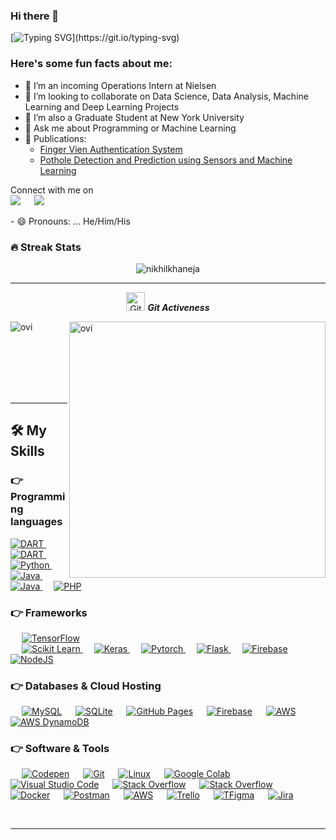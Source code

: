### Hi there 👋


[![Typing SVG](https://readme-typing-svg.herokuapp.com?font=Architects+Daughter&color=7AF79A&size=30&lines=Hey!+It's+Nikhil!;I'm+a+Data+Science+Enthusiast;)](https://git.io/typing-svg)


<h3> Here's some fun facts about me: </h3>

- 🔭 I’m an incoming Operations Intern at Nielsen
- 👯 I’m looking to collaborate on Data Science, Data Analysis, Machine Learning and Deep Learning Projects
- 🤔 I’m also a Graduate Student at New York University
- 💬 Ask me about Programming or Machine Learning 
-  📰 Publications: 
	-	[Finger Vien Authentication System](https://ieeexplore.ieee.org/document/9402594) 
	- [Pothole Detection and Prediction using Sensors and Machine Learning](http://thegrenze.com/index.php?display=page&view=journalabstract&absid=709&id=8)

<p>Connect with me on
<br>	
<a target="_blank" href="https://www.linkedin.com/in/nikhil-khaneja-3001/"><img src="https://img.shields.io/badge/-LinkedIn-0077B5?style=for-the-badge&logo=Linkedin&logoColor=white"></img></a>
&emsp;
<a target="_blank" href="mailto:nkhaneja09@gmail.com"
><img src="https://img.shields.io/badge/-Gmail-D14836?style=for-the-badge&logo=Gmail&logoColor=white"></img></a>
&emsp;



<br>
</p>
- 😄 Pronouns: ... He/Him/His

### 🔥 Streak Stats
<p align="center"><img src="https://github-readme-stats.vercel.app/api?username=nikhilkhaneja&theme=gruvbox" alt="nikhilkhaneja"  /></p>

<hr>
<p align="center">
 <img src="https://media.giphy.com/media/W5eoZHPpUx9sapR0eu/giphy.gif" width="30px" alt="Git"/>&nbsp;<i><b>Git Activeness</b></i></p>
 
<p><img align="left" src="https://github-readme-stats.vercel.app/api/top-langs?username=nikhilkhaneja&show_icons=true&locale=en&layout=compact&theme=gruvbox" alt="ovi" /></p>
<p>&nbsp;<img align="right" src="https://github-readme-stats.vercel.app/api?username=nikhilkhaneja&show_icons=true&locale=en&theme=gruvbox" alt="ovi" width="410" /></p>
<br><br><br><br><br>

<hr>





## 🛠️ My Skills

### 👉 Programming languages

<p align="left"> 
  

  <a href="#">
    <img alt="DART" src="https://img.shields.io/badge/R-0175C2?style=for-the-badge&logo=r&logoColor=white"/>
  </a>
&emsp;
 <a href="#">
    <img alt="DART" src="https://img.shields.io/badge/c++-%2300599C.svg?style=for-the-badge&logo=c%2B%2B&logoColor=white"/>
  </a>
&emsp;
<a href="#">
    <img alt="Python" src="https://img.shields.io/badge/Python-FFD43B?style=for-the-badge&logo=python&logoColor=darkgreen"/>
  </a>
  &emsp;
<a href="#">
    <img alt="Java" src="https://img.shields.io/badge/Java-ED8B00?style=for-the-badge&logo=java&logoColor=white"/>
  </a>
  &emsp;
<a href="#">
    <img alt="Java" src="https://img.shields.io/badge/mysql-%2300f.svg?style=for-the-badge&logo=mysql&logoColor=white"/>
  </a>
&emsp;
<a href="#">
    <img alt="PHP" src="https://img.shields.io/badge/php-%23777BB4.svg?style=for-the-badge&logo=php&logoColor=white"/>
  </a>
</p>

### 👉 Frameworks
<p align="left"> 

  &emsp; 
  <a href="#" target="_blank"> 
   <img alt="TensorFlow" src="https://img.shields.io/badge/TensorFlow-FF6F00?style=for-the-badge&logo=TensorFlow&logoColor=white">
  </a>   
  &emsp;
  <a href="#" target="_blank">
    <img alt="Scikit Learn" src="https://img.shields.io/badge/scikit_learn-F7931E?style=for-the-badge&logo=scikit-learn&logoColor=white">
  </a> 
   &emsp;
  <a href="#" target="_blank"> 
    <img alt="Keras" src="https://img.shields.io/badge/Keras-D00000?style=for-the-badge&logo=Keras&logoColor=white"/>
  </a>
  &emsp;
  <a href="#" target="_blank"> 
    <img alt="Pytorch" src="https://img.shields.io/badge/PyTorch-EE4C2C?style=for-the-badge&logo=PyTorch&logoColor=white"/>
  </a>
	&emsp;
  <a href="#" target="_blank"> 
     <img alt="Flask" src="https://img.shields.io/badge/flask-%23000.svg?style=for-the-badge&logo=flask&logoColor=white">
   </a>
	&emsp;
  <a href="#" target="_blank"> 
     <img alt="Firebase" src="https://img.shields.io/badge/Firebase-039BE5?style=for-the-badge&logo=Firebase&logoColor=white">
   </a>
	<a href="#" target="_blank"> 
     <img alt="NodeJS" src="https://img.shields.io/badge/node.js-6DA55F?style=for-the-badge&logo=node.js&logoColor=white">
   </a>
</p>

### 👉 Databases & Cloud Hosting
<p align="left">
  &emsp;
    <a href="#"><img alt="MySQL" src="https://img.shields.io/badge/MySQL-00000F?style=for-the-badge&logo=mysql&logoColor=white"></a>
  &emsp;
    <a href="#/"><img alt="SQLite" src ="https://img.shields.io/badge/SQLite-07405E?style=for-the-badge&logo=sqlite&logoColor=white"/></a>
  &emsp;
    <a href="#"><img alt="GitHub Pages" src="https://img.shields.io/badge/GitHub-100000?style=for-the-badge&logo=github&logoColor=white"></a>
  &emsp;
<a href="#"><img alt="Firebase" src ="https://img.shields.io/badge/firebase-ffca28?style=for-the-badge&logo=firebase&logoColor=black"></a>
	 &emsp;
<a href="#"><img alt="AWS" src ="https://img.shields.io/badge/AWS-%23FF9900.svg?style=for-the-badge&logo=amazon-aws&logoColor=white"></a>
	&emsp;
<a href="#"><img alt="AWS DynamoDB" src ="https://img.shields.io/badge/Amazon%20DynamoDB-4053D6?style=for-the-badge&logo=Amazon%20DynamoDB&logoColor=white"></a>
 </p>

 ### 👉 Software & Tools
 
<p>
  &emsp;
    <a href="#"><img alt="Codepen" src="https://img.shields.io/badge/Codepen-000000?style=for-the-badge&logo=codepen&logoColor=white"></a>
  &emsp;
    <a href="#"><img alt="Git" src="https://img.shields.io/badge/Git-F05032?style=for-the-badge&logo=git&logoColor=white"></a>
  &emsp;
    <a href="#"><img alt="Linux" src="https://img.shields.io/badge/Linux-FCC624?style=for-the-badge&logo=linux&logoColor=black"></a>
  &emsp;
    <a href="#"><img alt="Google Colab" src="https://img.shields.io/badge/Colab-F9AB00?style=for-the-badge&logo=googlecolab&color=525252"></a>
  &emsp;
    <a href="#"><img alt="Visual Studio Code" src="https://img.shields.io/badge/Visual_Studio_Code-0078D4?style=for-the-badge&logo=visual%20studio%20code&logoColor=white"></a>
  &emsp;
    <a href="#"><img alt="Stack Overflow" src="https://img.shields.io/badge/Stack_Overflow-FE7A16?style=for-the-badge&logo=stack-overflow&logoColor=white"></a>
&emsp;
    <a href="#"><img alt="Stack Overflow" src="https://img.shields.io/badge/manjaro-35BF5C?style=for-the-badge&logo=manjaro&logoColor=white"></a>
    &emsp;
    <a href="#"><img alt="Docker" src="https://img.shields.io/badge/Docker-2CA5E0?style=for-the-badge&logo=docker&logoColor=white"></a>
     &emsp;
    <a href="#"><img alt="Postman" src="https://img.shields.io/badge/Postman-FF6C37?style=for-the-badge&logo=Postman&logoColor=white"></a>
     &emsp;
    <a href="#"><img alt="AWS" src="https://img.shields.io/badge/Amazon_AWS-232F3E?style=for-the-badge&logo=amazon-aws&logoColor=white"></a>
    &emsp;
    <a href="#"><img alt="Trello" src="https://img.shields.io/badge/Trello-0052CC?style=for-the-badge&logo=trello&logoColor=white"></a>
    &emsp;
     <a href="#"><img alt="TFigma" src="https://img.shields.io/badge/Figma-F24E1E?style=for-the-badge&logo=figma&logoColor=white"></a>
    &emsp; <a href="#"><img alt="Jira" src="https://img.shields.io/badge/Jira-0052CC?style=for-the-badge&logo=Jira&logoColor=white"></a>
    &emsp;
    
</p>


<br/>

------


